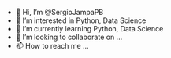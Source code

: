 - 👋 Hi, I’m @SergioJampaPB
- 👀 I’m interested in Python, Data Science
- 🌱 I’m currently learning Python, Data Science
- 💞️ I’m looking to collaborate on ...
- 📫 How to reach me ...

<!---
SergioJampaPB/SergioJampaPB is a ✨ special ✨ repository because its `README.md` (this file) appears on your GitHub profile.
You can click the Preview link to take a look at your changes.
--->
